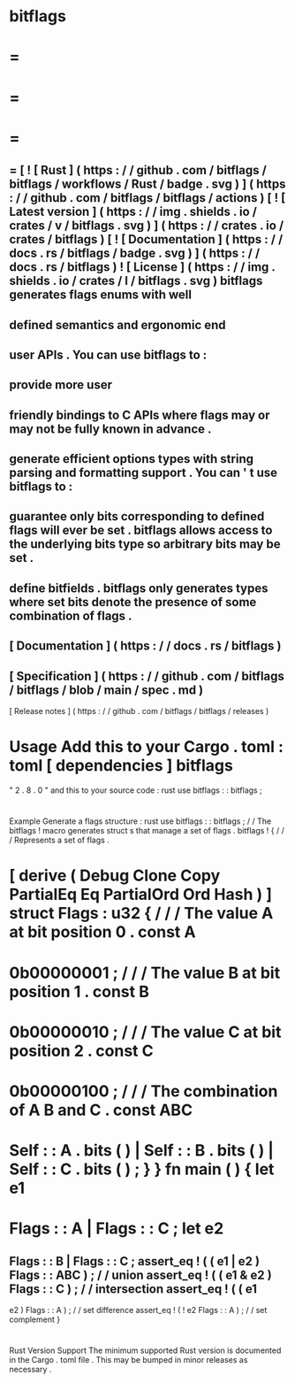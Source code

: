 bitflags
=
=
=
=
=
=
=
=
[
!
[
Rust
]
(
https
:
/
/
github
.
com
/
bitflags
/
bitflags
/
workflows
/
Rust
/
badge
.
svg
)
]
(
https
:
/
/
github
.
com
/
bitflags
/
bitflags
/
actions
)
[
!
[
Latest
version
]
(
https
:
/
/
img
.
shields
.
io
/
crates
/
v
/
bitflags
.
svg
)
]
(
https
:
/
/
crates
.
io
/
crates
/
bitflags
)
[
!
[
Documentation
]
(
https
:
/
/
docs
.
rs
/
bitflags
/
badge
.
svg
)
]
(
https
:
/
/
docs
.
rs
/
bitflags
)
!
[
License
]
(
https
:
/
/
img
.
shields
.
io
/
crates
/
l
/
bitflags
.
svg
)
bitflags
generates
flags
enums
with
well
-
defined
semantics
and
ergonomic
end
-
user
APIs
.
You
can
use
bitflags
to
:
-
provide
more
user
-
friendly
bindings
to
C
APIs
where
flags
may
or
may
not
be
fully
known
in
advance
.
-
generate
efficient
options
types
with
string
parsing
and
formatting
support
.
You
can
'
t
use
bitflags
to
:
-
guarantee
only
bits
corresponding
to
defined
flags
will
ever
be
set
.
bitflags
allows
access
to
the
underlying
bits
type
so
arbitrary
bits
may
be
set
.
-
define
bitfields
.
bitflags
only
generates
types
where
set
bits
denote
the
presence
of
some
combination
of
flags
.
-
[
Documentation
]
(
https
:
/
/
docs
.
rs
/
bitflags
)
-
[
Specification
]
(
https
:
/
/
github
.
com
/
bitflags
/
bitflags
/
blob
/
main
/
spec
.
md
)
-
[
Release
notes
]
(
https
:
/
/
github
.
com
/
bitflags
/
bitflags
/
releases
)
#
#
Usage
Add
this
to
your
Cargo
.
toml
:
toml
[
dependencies
]
bitflags
=
"
2
.
8
.
0
"
and
this
to
your
source
code
:
rust
use
bitflags
:
:
bitflags
;
#
#
Example
Generate
a
flags
structure
:
rust
use
bitflags
:
:
bitflags
;
/
/
The
bitflags
!
macro
generates
struct
s
that
manage
a
set
of
flags
.
bitflags
!
{
/
/
/
Represents
a
set
of
flags
.
#
[
derive
(
Debug
Clone
Copy
PartialEq
Eq
PartialOrd
Ord
Hash
)
]
struct
Flags
:
u32
{
/
/
/
The
value
A
at
bit
position
0
.
const
A
=
0b00000001
;
/
/
/
The
value
B
at
bit
position
1
.
const
B
=
0b00000010
;
/
/
/
The
value
C
at
bit
position
2
.
const
C
=
0b00000100
;
/
/
/
The
combination
of
A
B
and
C
.
const
ABC
=
Self
:
:
A
.
bits
(
)
|
Self
:
:
B
.
bits
(
)
|
Self
:
:
C
.
bits
(
)
;
}
}
fn
main
(
)
{
let
e1
=
Flags
:
:
A
|
Flags
:
:
C
;
let
e2
=
Flags
:
:
B
|
Flags
:
:
C
;
assert_eq
!
(
(
e1
|
e2
)
Flags
:
:
ABC
)
;
/
/
union
assert_eq
!
(
(
e1
&
e2
)
Flags
:
:
C
)
;
/
/
intersection
assert_eq
!
(
(
e1
-
e2
)
Flags
:
:
A
)
;
/
/
set
difference
assert_eq
!
(
!
e2
Flags
:
:
A
)
;
/
/
set
complement
}
#
#
Rust
Version
Support
The
minimum
supported
Rust
version
is
documented
in
the
Cargo
.
toml
file
.
This
may
be
bumped
in
minor
releases
as
necessary
.
